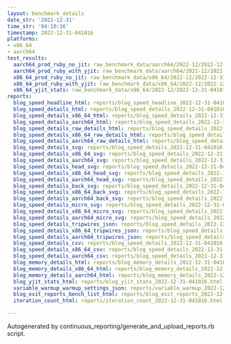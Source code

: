 ```yaml
---
layout: benchmark_details
date_str: '2022-12-31'
time_str: '04:10:16'
timestamp: 2022-12-31-041016
platforms:
- x86_64
- aarch64
test_results:
  aarch64_prod_ruby_no_jit: raw_benchmark_data/aarch64/2022-12/2022-12-31-041016_basic_benchmark_aarch64_prod_ruby_no_jit.json
  aarch64_prod_ruby_with_yjit: raw_benchmark_data/aarch64/2022-12/2022-12-31-041016_basic_benchmark_aarch64_prod_ruby_with_yjit.json
  x86_64_prod_ruby_no_jit: raw_benchmark_data/x86_64/2022-12/2022-12-31-041016_basic_benchmark_x86_64_prod_ruby_no_jit.json
  x86_64_prod_ruby_with_yjit: raw_benchmark_data/x86_64/2022-12/2022-12-31-041016_basic_benchmark_x86_64_prod_ruby_with_yjit.json
  x86_64_yjit_stats: raw_benchmark_data/x86_64/2022-12/2022-12-31-041016_basic_benchmark_x86_64_yjit_stats.json
reports:
  blog_speed_headline_html: reports/blog_speed_headline_2022-12-31-041016.html
  blog_speed_details_html: reports/blog_speed_details_2022-12-31-041016.html
  blog_speed_details_x86_64_html: reports/blog_speed_details_2022-12-31-041016.x86_64.html
  blog_speed_details_aarch64_html: reports/blog_speed_details_2022-12-31-041016.aarch64.html
  blog_speed_details_raw_details_html: reports/blog_speed_details_2022-12-31-041016.raw_details.html
  blog_speed_details_x86_64_raw_details_html: reports/blog_speed_details_2022-12-31-041016.x86_64.raw_details.html
  blog_speed_details_aarch64_raw_details_html: reports/blog_speed_details_2022-12-31-041016.aarch64.raw_details.html
  blog_speed_details_svg: reports/blog_speed_details_2022-12-31-041016.svg
  blog_speed_details_x86_64_svg: reports/blog_speed_details_2022-12-31-041016.x86_64.svg
  blog_speed_details_aarch64_svg: reports/blog_speed_details_2022-12-31-041016.aarch64.svg
  blog_speed_details_head_svg: reports/blog_speed_details_2022-12-31-041016.head.svg
  blog_speed_details_x86_64_head_svg: reports/blog_speed_details_2022-12-31-041016.x86_64.head.svg
  blog_speed_details_aarch64_head_svg: reports/blog_speed_details_2022-12-31-041016.aarch64.head.svg
  blog_speed_details_back_svg: reports/blog_speed_details_2022-12-31-041016.back.svg
  blog_speed_details_x86_64_back_svg: reports/blog_speed_details_2022-12-31-041016.x86_64.back.svg
  blog_speed_details_aarch64_back_svg: reports/blog_speed_details_2022-12-31-041016.aarch64.back.svg
  blog_speed_details_micro_svg: reports/blog_speed_details_2022-12-31-041016.micro.svg
  blog_speed_details_x86_64_micro_svg: reports/blog_speed_details_2022-12-31-041016.x86_64.micro.svg
  blog_speed_details_aarch64_micro_svg: reports/blog_speed_details_2022-12-31-041016.aarch64.micro.svg
  blog_speed_details_tripwires_json: reports/blog_speed_details_2022-12-31-041016.tripwires.json
  blog_speed_details_x86_64_tripwires_json: reports/blog_speed_details_2022-12-31-041016.x86_64.tripwires.json
  blog_speed_details_aarch64_tripwires_json: reports/blog_speed_details_2022-12-31-041016.aarch64.tripwires.json
  blog_speed_details_csv: reports/blog_speed_details_2022-12-31-041016.csv
  blog_speed_details_x86_64_csv: reports/blog_speed_details_2022-12-31-041016.x86_64.csv
  blog_speed_details_aarch64_csv: reports/blog_speed_details_2022-12-31-041016.aarch64.csv
  blog_memory_details_html: reports/blog_memory_details_2022-12-31-041016.html
  blog_memory_details_x86_64_html: reports/blog_memory_details_2022-12-31-041016.x86_64.html
  blog_memory_details_aarch64_html: reports/blog_memory_details_2022-12-31-041016.aarch64.html
  blog_yjit_stats_html: reports/blog_yjit_stats_2022-12-31-041016.html
  variable_warmup_warmup_settings_json: reports/variable_warmup_2022-12-31-041016.warmup_settings.json
  blog_exit_reports_bench_list_html: reports/blog_exit_reports_2022-12-31-041016.bench_list.html
  iteration_count_html: reports/iteration_count_2022-12-31-041016.html

---
```

Autogenerated by continuous_reporting/generate_and_upload_reports.rb script.
